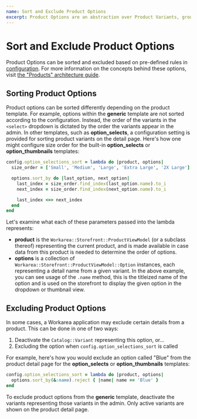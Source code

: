 ```yaml
---
name: Sort and Exclude Product Options
excerpt: Product Options are an abstraction over Product Variants, grouping common details together in the product detail page for aesthetic purposes. In this guide, learn how to sort and exclude these options programatically.
---
```


# Sort and Exclude Product Options

Product Options can be sorted and excluded based on pre-defined rules in [configuration](configuration.html). For more information on the concepts behind these options, visit [the "Products" architecture guide](products.html#product-options).

## Sorting Product Options

Product options can be sorted differently depending on the product template. For example, options within the **generic** template are not sorted according to the configuration. Instead, the order of the variants in the `<select>` dropdown is dictated by the order the variants appear in the admin. In other templates, such as **option_selects**, a configuration setting is provided for sorting product variants on the detail page. Here's how one might configure size order for the built-in **option_selects** or **option_thumbnails** templates:

```ruby
config.option_selections_sort = lambda do |product, options|
  size_order = ['Small', 'Medium', 'Large', 'Extra Large', '2X Large']

  options.sort_by do |last_option, next_option|
    last_index = size_order.find_index(last_option.name).to_i
    next_index = size_order.find_index(next_option.name).to_i

    last_index <=> next_index
  end
end
```

Let's examine what each of these parameters passed into the lambda represents:

- **product** is the `Workarea::Storefront::ProductViewModel` (or a subclass thereof) representing the current product, and is made available in case data from this product is needed to determine the order of options.
- **options** is a collection of `Workarea::Storefront::ProductViewModel::Option` instances, each representing a detail name from a given variant. In the above example, you can see usage of the `.name` method, this is the titleized name of the option and is used on the storefront to display the given option in the dropdown or thumbnail view.

## Excluding Product Options

In some cases, a Workarea application may exclude certain details from a product. This can be done in one of two ways:

1. Deactivate the `Catalog::Variant` representing this option, or...
2. Excluding the option when `config.option_selections_sort` is called

For example, here's how you would exclude an option called "Blue" from the product detail page for the **option_selects** or **option_thumbnails** templates:

```ruby
config.option_selections_sort = lambda do |product, options|
  options.sort_by(&:name).reject { |name| name == 'Blue' }
end
```

To exclude product options from the **generic** template, deactivate the variants representing those variants in the admin. Only active variants are shown on the product detail page.

